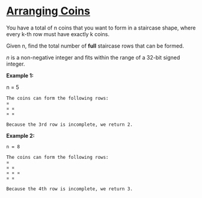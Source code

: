 # [Arranging Coins](https://leetcode.com/explore/challenge/card/july-leetcoding-challenge/544/week-1-july-1st-july-7th/3377/)

You have a total of n coins that you want to form in a staircase shape, where every k-th row must have exactly k coins.

Given n, find the total number of **full** staircase rows that can be formed.

_n_ is a non-negative integer and fits within the range of a 32-bit signed integer.

**Example 1:**

n = 5

```
The coins can form the following rows:
¤
¤ ¤
¤ ¤

Because the 3rd row is incomplete, we return 2.
```

**Example 2:**

```
n = 8

The coins can form the following rows:
¤
¤ ¤
¤ ¤ ¤
¤ ¤

Because the 4th row is incomplete, we return 3.
```

